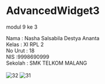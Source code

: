 # AdvancedWidget3
modul 9 ke 3

Nama : Nasha Salsabila Destya Ananta <br>
Kelas : XI RPL 2 <br>
No Urut : 18 <br>
NIS :9998690999 <br>
Sekolah : SMK TELKOM MALANG<br><br>
![32](https://cloud.githubusercontent.com/assets/22131446/21592499/7c17518a-d140-11e6-8f8b-72e1d86ed812.png)
![31](https://cloud.githubusercontent.com/assets/22131446/21592500/7c1de82e-d140-11e6-8bdf-c62999376d90.png)
